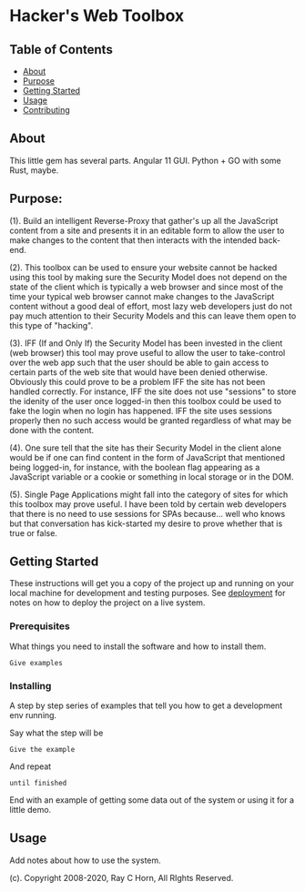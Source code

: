 # Hacker's Web Toolbox

## Table of Contents

- [About](#about)
- [Purpose](#purpose)
- [Getting Started](#getting_started)
- [Usage](#usage)
- [Contributing](../CONTRIBUTING.md)

## About <a name = "about"></a>

This little gem has several parts.  Angular 11 GUI.  Python + GO with some Rust, maybe.

## Purpose: <a name = "purpose"></a>

(1). Build an intelligent Reverse-Proxy that gather's up all the JavaScript content from a site and presents it in an editable form to allow the user to make changes to the content that then interacts with the intended back-end.

(2).  This toolbox can be used to ensure your website cannot be hacked using this tool by making sure the Security Model does not depend on the state of the client which is typically a web browser and since most of the time your typical web browser cannot make changes to the JavaScript content without a good deal of effort, most lazy web developers just do not pay much attention to their Security Models and this can leave them open to this type of "hacking".

(3). IFF (If and Only If) the Security Model has been invested in the client (web browser) this tool may prove useful to allow the user to take-control over the web app such that the user should be able to gain access to certain parts of the web site that would have been denied otherwise.  Obviously this could prove to be a problem IFF the site has not been handled correctly.  For instance, IFF the site does not use "sessions" to store the idenity of the user once logged-in then this toolbox could be used to fake the login when no login has happened.  IFF the site uses sessions properly then no such access would be granted regardless of what may be done with the content.

(4). One sure tell that the site has their Security Model in the client alone would be if one can find content in the form of JavaScript that mentioned being logged-in, for instance, with the boolean flag appearing as a JavaScript variable or a cookie or something in local storage or in the DOM.  

(5). Single Page Applications might fall into the category of sites for which this toolbox may prove useful.  I have been told by certain web developers that there is no need to use sessions for SPAs because... well who knows but that conversation has kick-started my desire to prove whether that is true or false.

## Getting Started <a name = "getting_started"></a>

These instructions will get you a copy of the project up and running on your local machine for development and testing purposes. See [deployment](#deployment) for notes on how to deploy the project on a live system.

### Prerequisites

What things you need to install the software and how to install them.

```
Give examples
```

### Installing

A step by step series of examples that tell you how to get a development env running.

Say what the step will be

```
Give the example
```

And repeat

```
until finished
```

End with an example of getting some data out of the system or using it for a little demo.

## Usage <a name = "usage"></a>

Add notes about how to use the system.

(c). Copyright 2008-2020, Ray C Horn, All RIghts Reserved.